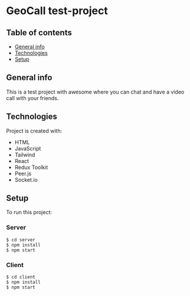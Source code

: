 # GeoCall test-project

## Table of contents
* [General info](#general-info)
* [Technologies](#technologies)
* [Setup](#setup)

## General info
This is a test project with awesome where you can chat and have a video call with your friends. 

## Technologies
Project is created with:
* HTML
* JavaScript
* Tailwind
* React
* Redux Toolkit
* Peer.js
* Socket.io

## Setup
To run this project: 

### Server

```
$ cd server
$ npm install
$ npm start
```
### Client
```
$ cd client
$ npm install
$ npm start
```
